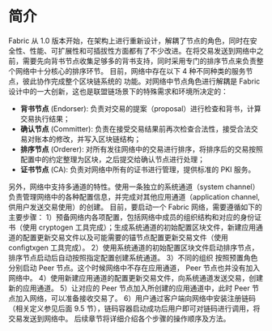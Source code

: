 # 简介
Fabric 从 1.0 版本开始，在架构上进行重新设计，解耦了节点的角色，同时在安全性、性能、可扩展性和可插拔性方面都有了不少改进。在将交易发送到网络中之前，需要先向背书节点收集足够多的背书支持，同时采用专门的排序节点来负责整个网络中十分核心的排序环节。
    目前，网络中存在以下 4 种不同种类的服务节点，彼此协作完成整个区块链系统的
功能。对网络中节点角色进行解耦是 Fabric 设计中的一大创新，这也是联盟链场景下的特殊需求和环境所决定的：
- **背书节点** (Endorser): 负责对交易的提案（proposal）进行检查和背书，计算交易执行结果；
- **确认节点** (Committer): 负责在接受交易结果前再次检查合法性，接受合法交易对账本的修改，并写入区块链结构；
- **排序节点** (Orderer): 对所有发往网络中的交易进行排序，将排序后的交易按照配置中的约定整理为区块，之后提交给确认节点进行处理；
- **证书节点** (CA): 负责对网络中所有的证书进行管理，提供标准的 PKI 服务。

另外，网络中支持多通道的特性。使用一条独立的系统通道（system channel） 负责管理网络中的各种配置信息，并完成对其他应用通道（application channel, 供用户发送交易使用）的创建。
    目前，要启动一个 Fabric 网络，需要遵循如下的主要步骤：
    1）预备网络内各项配置，包括网络中成员的组织结构和对应的身份证书（使用 cryptogen 工具完成）；生成系统通道的初始配置区块文件，新建应用通道的配置更新交易文件以及可能需要的锚节点配置更新交易文件（使用 configtxgen 工具完成）。
    2）使用系统通道的初始配置区块文件启动排序节点，排序节点启动后自动按照指定配置创建系统通道。
    3）不同的组织 按照预置角色分别启动 Peer 节点。这个时候网络中不存在应用通道， Peer 节点也并没有加入网络中。
    4）使用新建应用通道的配置更新交易文件，向系统通道发送交易，创建新的应用通道。
    5）让对应的 Peer 节点加入所创建的应用通道中，此时 Peer 节点加入网络，可以准备接收交易了。
    6）用户通过客户端向网络中安装注册链码（相关定义参见后面 9.5 节），链码容器启动成功后用户即可对链码进行调用，将交易发送到网络中。
    后续章节将详细介绍各个步骤的操作顺序及方法。
